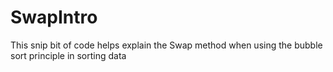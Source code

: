 # SwapIntro
This snip bit of code helps explain the Swap method when using the bubble sort principle in sorting data
